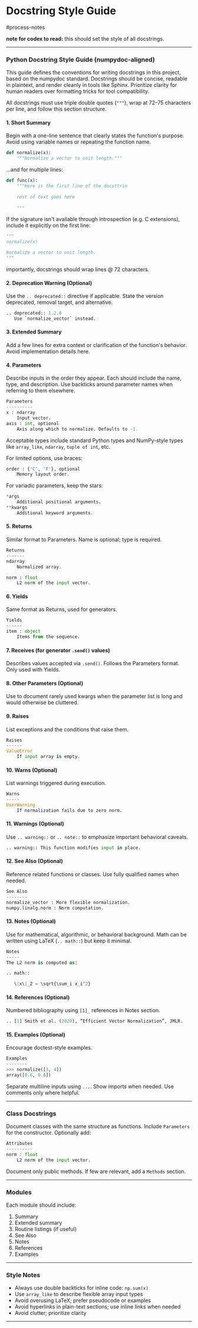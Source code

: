 # Docstring Style Guide

#process-notes

**note for codex to read:** this should set the style of all docstrings.

---

### Python Docstring Style Guide (numpydoc-aligned)

This guide defines the conventions for writing docstrings in this project, based on the numpydoc standard. Docstrings should be concise, readable in plaintext, and render cleanly in tools like Sphinx. Prioritize clarity for human readers over formatting tricks for tool compatibility.

All docstrings must use triple double quotes (`"""`), wrap at 72–75 characters per line, and follow this section structure.

#### 1. Short Summary

Begin with a one-line sentence that clearly states the function's purpose. Avoid using variable names or repeating the function name.

```python
def normalize(x):
    """Normalize a vector to unit length."""
```

...and for multiple lines: 

```python
def func(x):
    """Here is the first line of the docsttrin
    
    rest of text goes here 
    
    """
```

If the signature isn't available through introspection (e.g. C extensions), include it explicitly on the first line:

```python
"""
normalize(x)

Normalize a vector to unit length.
"""
```

importantly, docstrings should wrap lines @ 72 characters. 
#### 2. Deprecation Warning (Optional)

Use the `.. deprecated::` directive if applicable. State the version deprecated, removal target, and alternative.

```python
.. deprecated:: 1.2.0
   Use `normalize_vector` instead.
```

#### 3. Extended Summary  

Add a few lines for extra context or clarification of the function's behavior. Avoid implementation details here.

#### 4. Parameters

Describe inputs in the order they appear. Each should include the name, type, and description. Use backticks around parameter names when referring to them elsewhere.

```python
Parameters
----------
x : ndarray
    Input vector.
axis : int, optional
    Axis along which to normalize. Defaults to -1.
```

Acceptable types include standard Python types and NumPy-style types like `array_like`, `ndarray`, `tuple of int`, etc.

For limited options, use braces:

```python
order : {'C', 'F'}, optional
    Memory layout order.
```

For variadic parameters, keep the stars:

```python
*args
    Additional positional arguments.
**kwargs
    Additional keyword arguments.
```

#### 5. Returns

Similar format to Parameters. Name is optional; type is required.

```python
Returns
-------
ndarray
    Normalized array.

norm : float
    L2 norm of the input vector.
```

#### 6. Yields

Same format as Returns, used for generators.

```python
Yields
------
item : object
    Items from the sequence.
```

#### 7. Receives (for generator `.send()` values)

Describes values accepted via `.send()`. Follows the Parameters format. Only used with Yields.

#### 8. Other Parameters (Optional)

Use to document rarely used kwargs when the parameter list is long and would otherwise be cluttered.

#### 9. Raises

List exceptions and the conditions that raise them.

```python
Raises
------
ValueError
    If input array is empty.
```

#### 10. Warns (Optional)

List warnings triggered during execution.

```python
Warns
-----
UserWarning
    If normalization fails due to zero norm.
```

#### 11. Warnings (Optional)

Use `.. warning::` or `.. note::` to emphasize important behavioral caveats.

```python
.. warning:: This function modifies input in place.
```

#### 12. See Also (Optional)

Reference related functions or classes. Use fully qualified names when needed.

```python
See Also
--------
normalize_vector : More flexible normalization.
numpy.linalg.norm : Norm computation.
```

#### 13. Notes (Optional)

Use for mathematical, algorithmic, or behavioral background. Math can be written using LaTeX (`.. math::`) but keep it minimal.

```python
Notes
-----
The L2 norm is computed as:

.. math::

   \|x\|_2 = \sqrt{\sum_i x_i^2}
```

#### 14. References (Optional)

Numbered bibliography using `[1]_` references in Notes section.

```python
.. [1] Smith et al. (2020), “Efficient Vector Normalization”, JMLR.
```

#### 15. Examples (Optional)

Encourage doctest-style examples.

```python
Examples
--------
>>> normalize([3, 4])
array([0.6, 0.8])
```

Separate multiline inputs using `...`. Show imports when needed. Use comments only where helpful.

---

### Class Docstrings

Document classes with the same structure as functions. Include `Parameters` for the constructor. Optionally add:

```python
Attributes
----------
norm : float
    L2 norm of the input vector.
```

Document only public methods. If few are relevant, add a `Methods` section.

---

### Modules

Each module should include:

1. Summary
2. Extended summary
3. Routine listings (if useful)
4. See Also
5. Notes
6. References
7. Examples

---

### Style Notes

* Always use double backticks for inline code: `np.sum(x)`
* Use `array_like` to describe flexible array input types
* Avoid overusing LaTeX; prefer pseudocode or examples
* Avoid hyperlinks in plain-text sections; use inline links when needed
* Avoid clutter; prioritize clarity

---

